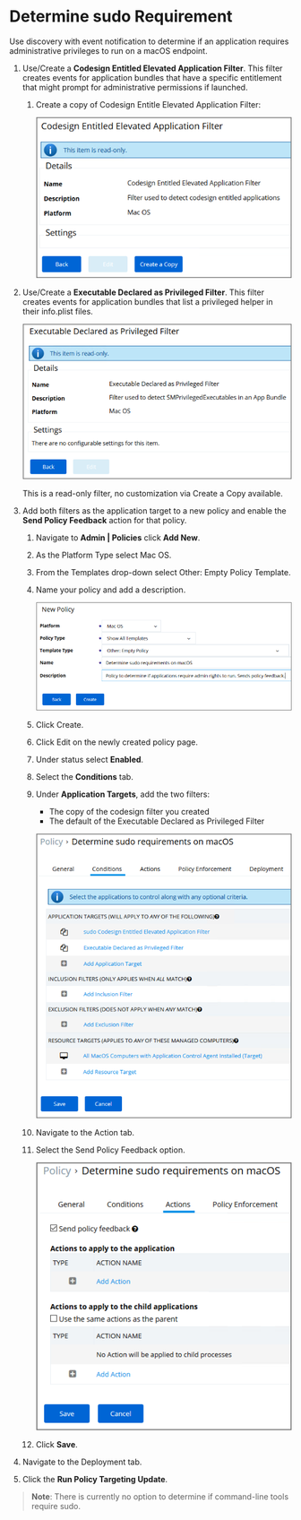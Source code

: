 [title]: # (- Determine sudo Requirement)
[tags]: # (macOS, admin, policy)
[priority]: # (4810)
# Determine sudo Requirement

Use discovery with event notification to determine if an application requires administrative privileges to run on a macOS endpoint.

1. Use/Create a __Codesign Entitled Elevated Application Filter__. This filter creates events for application bundles that have a specific entitlement that might prompt for administrative permissions if launched.
   1. Create a copy of Codesign Entitle Elevated Application Filter:

      ![Codesign Entitled Elevated Application Filter](images/mac/sudo_req_1.png)
1. Use/Create a __Executable Declared as Privileged Filter__. This filter creates events for application bundles that list a privileged helper in their info.plist files.

   ![Executable Declared as Privileged Filter](images/mac/sudo_req_2.png)

   This is a read-only filter, no customization via Create a Copy available.
1. Add both filters as the application target to a new policy and enable the __Send Policy Feedback__ action for that policy.
   1. Navigate to __Admin | Policies__ click __Add New__.
   1. As the Platform Type select Mac OS.
   1. From the Templates drop-down select Other: Empty Policy Template.
   1. Name your policy and add a description.

      ![New Policy](images/mac/sudo_req_3.png)
   1. Click Create.
   1. Click Edit on the newly created policy page.
   1. Under status select __Enabled__.
   1. Select the __Conditions__ tab.
   1. Under __Application Targets__, add the two filters:
      * The copy of the codesign filter you created
      * The default of the Executable Declared as Privileged Filter

      ![Application Targets](images/mac/sudo_req_4.png)
   1. Navigate to the Action tab.
   1. Select the Send Policy Feedback option.

      ![Send Policy Feedback](images/mac/sudo_req_5.png)
   1. Click __Save__.
1. Navigate to the Deployment tab.
1. Click the __Run Policy Targeting Update__.

>**Note**:
>There is currently no option to determine if command-line tools require sudo.
